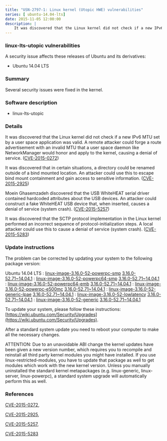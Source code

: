 ```yaml
---
title: "USN-2797-1: Linux kernel (Utopic HWE) vulnerabilities"
series: [ ubuntu-14.04-lts]
date: 2015-11-05 12:00:00
description: |
    It was discovered that the Linux kernel did not check if a new IPv6 MTU set by a user space application was valid. A remote attacker could forge a route advertisement with an invalid MTU that a user space daemon like NetworkManager would honor and apply to the kernel, causing a denial of service. ([CVE-2015-0272](http://people.ubuntu.com/~ubuntu-security/cve/CVE-2015-0272))
--- 
```

 
### linux-lts-utopic vulnerabilities

A security issue affects these releases of Ubuntu and its derivatives:

* Ubuntu 14.04 LTS

### Summary

Several security issues were fixed in the kernel. 

### Software description

* linux-lts-utopic 

### Details

It was discovered that the Linux kernel did not check if a new IPv6 MTU set by a user space application was valid. A remote attacker could forge a route advertisement with an invalid MTU that a user space daemon like NetworkManager would honor and apply to the kernel, causing a denial of service. ([CVE-2015-0272](http://people.ubuntu.com/~ubuntu-security/cve/CVE-2015-0272))

It was discovered that in certain situations, a directory could be renamed outside of a bind mounted location. An attacker could use this to escape bind mount containment and gain access to sensitive information. ([CVE-2015-2925](http://people.ubuntu.com/~ubuntu-security/cve/CVE-2015-2925))

Moein Ghasemzadeh discovered that the USB WhiteHEAT serial driver contained hardcoded attributes about the USB devices. An attacker could construct a fake WhiteHEAT USB device that, when inserted, causes a denial of service (system crash). ([CVE-2015-5257](http://people.ubuntu.com/~ubuntu-security/cve/CVE-2015-5257))

It was discovered that the SCTP protocol implementation in the Linux kernel performed an incorrect sequence of protocol-initialization steps. A local attacker could use this to cause a denial of service (system crash). ([CVE-2015-5283](http://people.ubuntu.com/~ubuntu-security/cve/CVE-2015-5283)) 

### Update instructions

The problem can be corrected by updating your system to the following package version:

Ubuntu 14.04 LTS
 : [linux-image-3.16.0-52-powerpc-smp](https://launchpad.net/ubuntu/+source/linux-lts-utopic) <span> [3.16.0-52.71~14.04.1](https://launchpad.net/ubuntu/+source/linux-lts-utopic/3.16.0-52.71~14.04.1) </span> 
 : [linux-image-3.16.0-52-powerpc64-smp](https://launchpad.net/ubuntu/+source/linux-lts-utopic) <span> [3.16.0-52.71~14.04.1](https://launchpad.net/ubuntu/+source/linux-lts-utopic/3.16.0-52.71~14.04.1) </span> 
 : [linux-image-3.16.0-52-powerpc64-emb](https://launchpad.net/ubuntu/+source/linux-lts-utopic) <span> [3.16.0-52.71~14.04.1](https://launchpad.net/ubuntu/+source/linux-lts-utopic/3.16.0-52.71~14.04.1) </span> 
 : [linux-image-3.16.0-52-powerpc-e500mc](https://launchpad.net/ubuntu/+source/linux-lts-utopic) <span> [3.16.0-52.71~14.04.1](https://launchpad.net/ubuntu/+source/linux-lts-utopic/3.16.0-52.71~14.04.1) </span> 
 : [linux-image-3.16.0-52-generic-lpae](https://launchpad.net/ubuntu/+source/linux-lts-utopic) <span> [3.16.0-52.71~14.04.1](https://launchpad.net/ubuntu/+source/linux-lts-utopic/3.16.0-52.71~14.04.1) </span> 
 : [linux-image-3.16.0-52-lowlatency](https://launchpad.net/ubuntu/+source/linux-lts-utopic) <span> [3.16.0-52.71~14.04.1](https://launchpad.net/ubuntu/+source/linux-lts-utopic/3.16.0-52.71~14.04.1) </span> 
 : [linux-image-3.16.0-52-generic](https://launchpad.net/ubuntu/+source/linux-lts-utopic) <span> [3.16.0-52.71~14.04.1](https://launchpad.net/ubuntu/+source/linux-lts-utopic/3.16.0-52.71~14.04.1) </span> 

To update your system, please follow these instructions: [https://wiki.ubuntu.com/Security/Upgrades](https://wiki.ubuntu.com/Security/Upgrades).

After a standard system update you need to reboot your computer to make all the necessary changes.

ATTENTION: Due to an unavoidable ABI change the kernel updates have been given a new version number, which requires you to recompile and reinstall all third party kernel modules you might have installed. If you use linux-restricted-modules, you have to update that package as well to get modules which work with the new kernel version. Unless you manually uninstalled the standard kernel metapackages (e.g. linux-generic, linux-server, linux-powerpc), a standard system upgrade will automatically perform this as well. 

### References

 [CVE-2015-0272](http://people.ubuntu.com/~ubuntu-security/cve/CVE-2015-0272), 

 [CVE-2015-2925](http://people.ubuntu.com/~ubuntu-security/cve/CVE-2015-2925), 

 [CVE-2015-5257](http://people.ubuntu.com/~ubuntu-security/cve/CVE-2015-5257), 

 [CVE-2015-5283](http://people.ubuntu.com/~ubuntu-security/cve/CVE-2015-5283)
 
